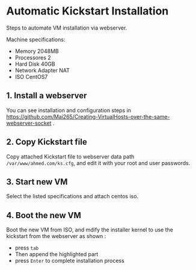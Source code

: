# Automatic Kickstart Installation
Steps to automate VM installation via webserver.

Machine specifications:
- Memory 2048MB 
- Processores 2
- Hard Disk 40GB
- Network Adapter NAT
- ISO CentOS7

## 1. Install a webserver 
You can see installation and configuration steps in https://github.com/Mai265/Creating-VirtualHosts-over-the-same-webserver-socket .

## 2. Copy Kickstart file
Copy attached Kickstart file to webserver data path `/var/www/ahmed.com/ks.cfg`, and edit it with your root and user passwords. 

## 3. Start new VM
Select the listed specifications and attach centos iso.

## 4. Boot the new VM 
Boot the new VM from ISO, and mdify the installer kernel to use the kickstart from the webserver as shown :
- press `tab`
- Then append the highlighted part
- press `Enter` to complete installation process


